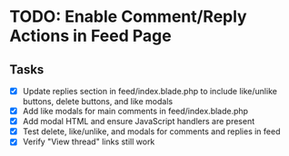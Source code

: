 # TODO: Enable Comment/Reply Actions in Feed Page

## Tasks

-   [x] Update replies section in feed/index.blade.php to include like/unlike buttons, delete buttons, and like modals
-   [x] Add like modals for main comments in feed/index.blade.php
-   [x] Add modal HTML and ensure JavaScript handlers are present
-   [x] Test delete, like/unlike, and modals for comments and replies in feed
-   [x] Verify "View thread" links still work

